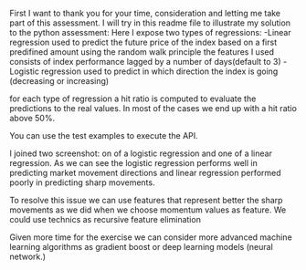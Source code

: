 First I want to thank you for your time, consideration and letting me take part of this assessment.
I will try in this readme file to illustrate my solution to the python assessment:
Here I expose two types of regressions:
    -Linear regression used to predict the future price of the index based on a first predifined amount
        using the random walk principle the features I used consists of index performance lagged by a number of days(default to 3)
    -Logistic regression used to predict in which direction the index is going (decreasing or increasing)
        
for each type of regression a hit ratio is computed to evaluate the predictions to the real values.
In most of the cases we end up with a hit ratio above 50%.

You can use the test examples to execute the API.

I joined two screenshot: on of a logistic regression and one of a linear regression.
As we can see the logistic regression performs well in predicting market movement directions and linear regression 
performed poorly in predicting sharp movements. 

To resolve this issue we can use features that represent better the sharp movements 
as we did when we choose momentum values as feature. We could use technics as recursive feature elimination 

Given more time for the exercise we can consider more advanced machine learning algorithms as gradient boost or 
deep learning models (neural network.)

